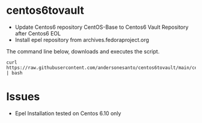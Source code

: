 # centos6tovault
- Update Centos6 repository CentOS-Base to Centos6 Vault Repository after Centos6 EOL
- Install epel repository from archives.fedoraproject.org

The command line below, downloads and executes the script.
```
curl https://raw.githubusercontent.com/andersonesanto/centos6tovault/main/centos6tovault.sh | bash
```

# Issues
- Epel Installation tested on Centos 6.10 only
